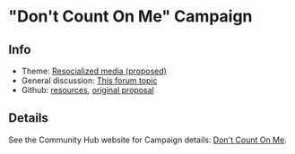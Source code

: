 # "Don't Count On Me" Campaign

## Info 

- Theme: [Resocialized media (proposed)](https://github.com/humanetech-community/humanetech-community-awareness/issues/61)
- General discussion: [This forum topic](https://community.humanetech.com/t/1466)
- Github: [resources](https://github.com/humanetech-community/awareness-program/tree/master/campaigns/dont-count-on-me), [original proposal](https://github.com/humanetech-community/awareness-program/issues/60)

## Details

See the Community Hub website for Campaign details: [Don't Count On Me](https://humanetech.community/awareness-program/campaigns/dont-count-on-me/).